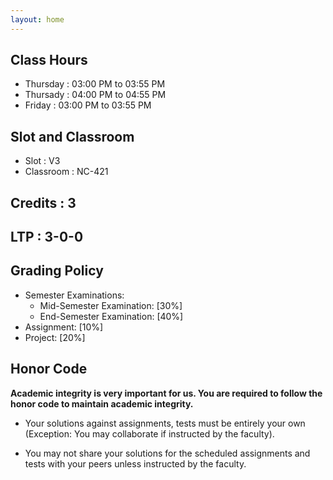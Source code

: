 ```yaml
---
layout: home
---
```

## Class Hours
- Thursday : 03:00 PM to 03:55 PM
- Thursady : 04:00 PM to 04:55 PM
- Friday   : 03:00 PM to 03:55 PM

## Slot and Classroom
- Slot : V3       
- Classroom : NC-421

## Credits : 3
## LTP : 3-0-0


## Grading Policy
- Semester Examinations:
    - Mid-Semester Examination: [30%]
    - End-Semester Examination: [40%]
- Assignment: [10%]
- Project: [20%]

## Honor Code
**Academic integrity is very important for us. You are required to follow the honor code to maintain academic integrity.**
- Your solutions against assignments, tests must be entirely your own (Exception: You may collaborate if instructed by the faculty).

- You may not share your solutions for the scheduled assignments and tests with your peers unless instructed by the faculty.